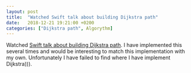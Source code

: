 ```yaml
---
layout: post
title:  "Watched Swift talk about building Dijkstra path"
date:   2018-12-21 19:21:00 +0200
categories: ["Dijkstra path", Algorythm]
---
```

Watched [Swift talk about building Dijkstra path](https://talk.objc.io/episodes/S01E132-dijkstra-s-shortest-path-algorithm). I have implemented this several times and would be interesting to match this implementation with my own. Unfortunately I have failed to find where I have implement Dijkstra))).

